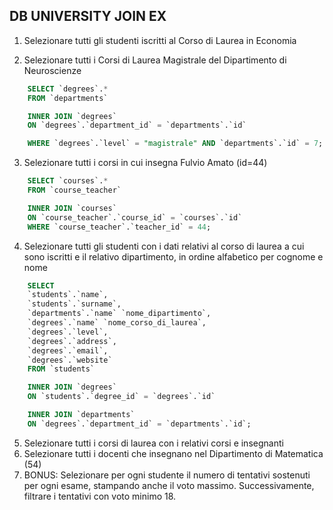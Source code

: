 ## DB UNIVERSITY JOIN EX

1. Selezionare tutti gli studenti iscritti al Corso di Laurea in Economia

2. Selezionare tutti i Corsi di Laurea Magistrale del Dipartimento di
   Neuroscienze

```sql
    SELECT `degrees`.*
    FROM `departments`

    INNER JOIN `degrees`
    ON `degrees`.`department_id` = `departments`.`id`

    WHERE `degrees`.`level` = "magistrale" AND `departments`.`id` = 7;
```

3. Selezionare tutti i corsi in cui insegna Fulvio Amato (id=44)

```sql
    SELECT `courses`.*
    FROM `course_teacher`

    INNER JOIN `courses`
    ON `course_teacher`.`course_id` = `courses`.`id`
    WHERE `course_teacher`.`teacher_id` = 44;
```

4. Selezionare tutti gli studenti con i dati relativi al corso di laurea a cui
   sono iscritti e il relativo dipartimento, in ordine alfabetico per cognome e
   nome

```sql
    SELECT
	`students`.`name`,
    `students`.`surname`,
    `departments`.`name` `nome_dipartimento`,
    `degrees`.`name` `nome_corso_di_laurea`,
    `degrees`.`level`,
    `degrees`.`address`,
    `degrees`.`email`,
    `degrees`.`website`
    FROM `students`

    INNER JOIN `degrees`
    ON `students`.`degree_id` = `degrees`.`id`

    INNER JOIN `departments`
    ON `degrees`.`department_id` = `departments`.`id`;
```

5. Selezionare tutti i corsi di laurea con i relativi corsi e insegnanti
6. Selezionare tutti i docenti che insegnano nel Dipartimento di
   Matematica (54)
7. BONUS: Selezionare per ogni studente il numero di tentativi sostenuti
   per ogni esame, stampando anche il voto massimo. Successivamente,
   filtrare i tentativi con voto minimo 18.
